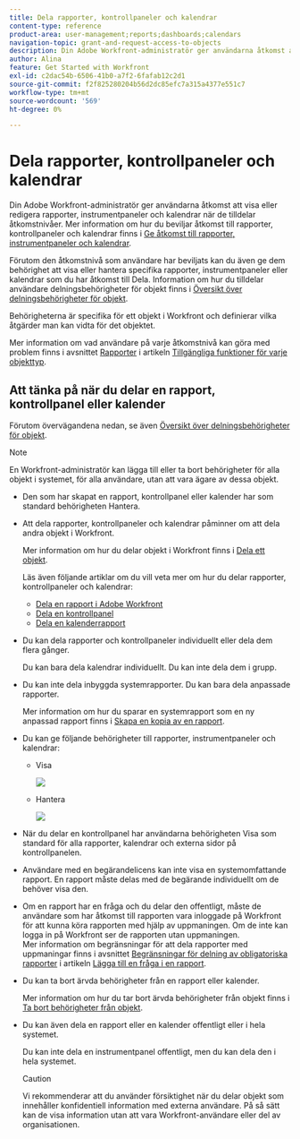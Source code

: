 ```yaml
---
title: Dela rapporter, kontrollpaneler och kalendrar
content-type: reference
product-area: user-management;reports;dashboards;calendars
navigation-topic: grant-and-request-access-to-objects
description: Din Adobe Workfront-administratör ger användarna åtkomst att visa eller redigera rapporter, instrumentpaneler och kalendrar när de tilldelar åtkomstnivåer. Mer information om hur du beviljar åtkomst till rapporter, instrumentpaneler och kalendrar finns i Bevilja åtkomst till rapporter, instrumentpaneler och kalendrar.
author: Alina
feature: Get Started with Workfront
exl-id: c2dac54b-6506-41b0-a7f2-6fafab12c2d1
source-git-commit: f2f825280204b56d2dc85efc7a315a4377e551c7
workflow-type: tm+mt
source-wordcount: '569'
ht-degree: 0%

---
```


# Dela rapporter, kontrollpaneler och kalendrar

Din Adobe Workfront-administratör ger användarna åtkomst att visa eller redigera rapporter, instrumentpaneler och kalendrar när de tilldelar åtkomstnivåer. Mer information om hur du beviljar åtkomst till rapporter, kontrollpaneler och kalendrar finns i [Ge åtkomst till rapporter, instrumentpaneler och kalendrar](../../administration-and-setup/add-users/configure-and-grant-access/grant-access-reports-dashboards-calendars.md).

Förutom den åtkomstnivå som användare har beviljats kan du även ge dem behörighet att visa eller hantera specifika rapporter, instrumentpaneler eller kalendrar som du har åtkomst till Dela. Information om hur du tilldelar användare delningsbehörigheter för objekt finns i [Översikt över delningsbehörigheter för objekt](../../workfront-basics/grant-and-request-access-to-objects/sharing-permissions-on-objects-overview.md).

Behörigheterna är specifika för ett objekt i Workfront och definierar vilka åtgärder man kan vidta för det objektet.

Mer information om vad användare på varje åtkomstnivå kan göra med problem finns i avsnittet [Rapporter](../../administration-and-setup/add-users/access-levels-and-object-permissions/functionality-available-for-each-object-type.md#reports) i artikeln [Tillgängliga funktioner för varje objekttyp](../../administration-and-setup/add-users/access-levels-and-object-permissions/functionality-available-for-each-object-type.md).

## Att tänka på när du delar en rapport, kontrollpanel eller kalender

Förutom övervägandena nedan, se även [Översikt över delningsbehörigheter för objekt](../../workfront-basics/grant-and-request-access-to-objects/sharing-permissions-on-objects-overview.md).

>[!NOTE]
>
>En Workfront-administratör kan lägga till eller ta bort behörigheter för alla objekt i systemet, för alla användare, utan att vara ägare av dessa objekt.

* Den som har skapat en rapport, kontrollpanel eller kalender har som standard behörigheten Hantera.
* Att dela rapporter, kontrollpaneler och kalendrar påminner om att dela andra objekt i Workfront.

   Mer information om hur du delar objekt i Workfront finns i [Dela ett objekt](../../workfront-basics/grant-and-request-access-to-objects/share-an-object.md).

   Läs även följande artiklar om du vill veta mer om hur du delar rapporter, kontrollpaneler och kalendrar:

   * [Dela en rapport i Adobe Workfront](../../reports-and-dashboards/reports/creating-and-managing-reports/share-report.md)
   * [Dela en kontrollpanel](../../reports-and-dashboards/dashboards/creating-and-managing-dashboards/share-dashboard.md)
   * [Dela en kalenderrapport](../../reports-and-dashboards/reports/calendars/share-a-calendar-report.md)

* Du kan dela rapporter och kontrollpaneler individuellt eller dela dem flera gånger.

   Du kan bara dela kalendrar individuellt. Du kan inte dela dem i grupp.

* Du kan inte dela inbyggda systemrapporter. Du kan bara dela anpassade rapporter.

   Mer information om hur du sparar en systemrapport som en ny anpassad rapport finns i [Skapa en kopia av en rapport](../../reports-and-dashboards/reports/creating-and-managing-reports/create-copy-report.md).

* Du kan ge följande behörigheter till rapporter, instrumentpaneler och kalendrar:

   * Visa

      ![](assets/screen-shot-2014-01-22-at-10.19.55-am.png)

   * Hantera

      ![](assets/screen-shot-2014-01-22-at-10.20.13-am.png)

* När du delar en kontrollpanel har användarna behörigheten Visa som standard för alla rapporter, kalendrar och externa sidor på kontrollpanelen.
* Användare med en begärandelicens kan inte visa en systemomfattande rapport. En rapport måste delas med de begärande individuellt om de behöver visa den.
* Om en rapport har en fråga och du delar den offentligt, måste de användare som har åtkomst till rapporten vara inloggade på Workfront för att kunna köra rapporten med hjälp av uppmaningen. Om de inte kan logga in på Workfront ser de rapporten utan uppmaningen.\
   Mer information om begränsningar för att dela rapporter med uppmaningar finns i avsnittet [Begränsningar för delning av obligatoriska rapporter](../../reports-and-dashboards/reports/creating-and-managing-reports/add-prompt-report.md#limitations-of-running-public-prompted-reports) i artikeln [Lägga till en fråga i en rapport](../../reports-and-dashboards/reports/creating-and-managing-reports/add-prompt-report.md).

* Du kan ta bort ärvda behörigheter från en rapport eller kalender.

   Mer information om hur du tar bort ärvda behörigheter från objekt finns i [Ta bort behörigheter från objekt](../../workfront-basics/grant-and-request-access-to-objects/remove-permissions-from-objects.md).

* Du kan även dela en rapport eller en kalender offentligt eller i hela systemet.

   Du kan inte dela en instrumentpanel offentligt, men du kan dela den i hela systemet.

   >[!CAUTION]
   >
   >Vi rekommenderar att du använder försiktighet när du delar objekt som innehåller konfidentiell information med externa användare. På så sätt kan de visa information utan att vara Workfront-användare eller del av organisationen.
